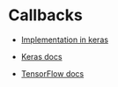 # Callbacks

- [Implementation in keras](https://github.com/Gladiator07/Deep-Learning/blob/main/Notebooks/Callbacks.ipynb)

- [Keras docs](https://keras.io/api/callbacks/)
- [TensorFlow docs](https://www.tensorflow.org/api_docs/python/tf/keras/callbacks/Callback)